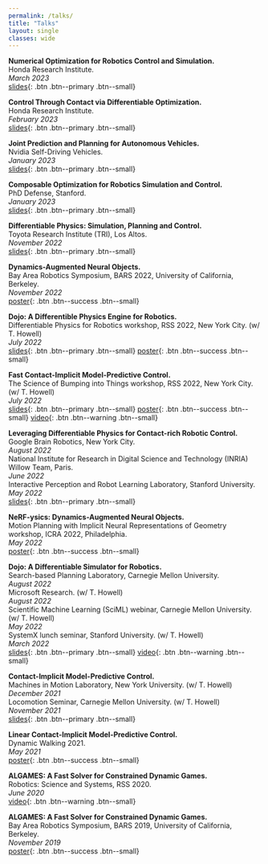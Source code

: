 ```yaml
---
permalink: /talks/
title: "Talks"
layout: single
classes: wide
---
```



**Numerical Optimization for Robotics Control and Simulation.**\
Honda Research Institute.\
_March 2023_\
[slides](https://docs.google.com/presentation/d/1WocviY-Xf0oH-YWncYMG0rVJWaWFtBMW2vPMEylzh70/edit?usp=sharing){: .btn .btn--primary .btn--small}

**Control Through Contact via Differentiable Optimization.**\
Honda Research Institute.\
_February 2023_\
[slides](https://docs.google.com/presentation/d/1oTXj23Xi4I9vgAA1MBYMiKb_fu6iVMuArDsf77xMeEI/edit?usp=sharing){: .btn .btn--primary .btn--small}

**Joint Prediction and Planning for Autonomous Vehicles.**\
Nvidia Self-Driving Vehicles.\
_January 2023_\
[slides](https://docs.google.com/presentation/d/13qn21ZWIqEbKvGYmosH9A0c4WsiOJc15yfyASFPiAnw/edit?usp=sharing){: .btn .btn--primary .btn--small}

**Composable Optimization for Robotics Simulation and Control.**\
PhD Defense, Stanford.\
_January 2023_\
[slides](https://docs.google.com/presentation/d/1oKjD_2cVqWE2a1J3kyPH6VMSFcrcDP9iyxSeQ4rSDE4/edit?usp=sharing){: .btn .btn--primary .btn--small}

**Differentiable Physics: Simulation, Planning and Control.**\
Toyota Research Institute (TRI), Los Altos.\
_November 2022_\
[slides](https://docs.google.com/presentation/d/10nVMXkMPLkCNihU65Jv6a5CYDrZ6n224yU0DbLPrsmU/edit?usp=sharing){: .btn .btn--primary .btn--small}


**Dynamics-Augmented Neural Objects.**\
Bay Area Robotics Symposium, BARS 2022, University of California, Berkeley.\
_November 2022_\
[poster](https://docs.google.com/presentation/d/14_dLVGmXb5Y0YpDZdI-HyH2D16YB7iIu72HHW8df6Qg/edit?usp=sharing){: .btn .btn--success .btn--small}

**Dojo: A Differentible Physics Engine for Robotics.**\
Differentiable Physics for Robotics workshop, RSS 2022, New York City. (w/ T. Howell)\
_July 2022_\
[slides](https://slides.com/simonlc/dojo_rss_2022){: .btn .btn--primary .btn--small}
[poster](https://docs.google.com/presentation/d/1AAeET1SWs5AQLwMyhfb459k54OyeDKWvuW0kmxGp9Tg/edit?usp=sharing){: .btn .btn--success .btn--small}


**Fast Contact-Implicit Model-Predictive Control.**\
The Science of Bumping into Things workshop, RSS 2022, New York City. (w/ T. Howell)\
_July 2022_\
[slides](https://slides.com/simonlc/contact_implicit_mpc){: .btn .btn--primary .btn--small}
[poster](https://docs.google.com/presentation/d/1LGLuUVgLZlvYkQJFeRqih6n-POKYpDpZ6_BQuaghM7o/edit?usp=sharing){: .btn .btn--success .btn--small}
[video](https://youtu.be/CshPn-zp3wE){: .btn .btn--warning .btn--small}


**Leveraging Differentiable Physics for Contact-rich Robotic Control.**\
Google Brain Robotics, New York City.\
_August 2022_\
National Institute for Research in Digital Science and Technology (INRIA) Willow Team, Paris.\
_June 2022_\
Interactive Perception and Robot Learning Laboratory, Stanford University.\
_May 2022_\
[slides](https://slides.com/simonlc/differentiable_physics){: .btn .btn--primary .btn--small}


**NeRF-ysics: Dynamics-Augmented Neural Objects.**\
Motion Planning with Implicit Neural Representations of Geometry workshop, ICRA 2022, Philadelphia.\
_May 2022_\
[poster](https://docs.google.com/presentation/d/1AZIZ9Wlcw1lSXvedHJG2n-r06noO8FdFldb3D6Nob4Y/edit?usp=sharing){: .btn .btn--success .btn--small}


**Dojo: A Differentiable Simulator for Robotics.**\
Search-based Planning Laboratory, Carnegie Mellon University.\
_August 2022_\
Microsoft Research. (w/ T. Howell)\
_August 2022_\
Scientific Machine Learning (SciML) webinar, Carnegie Mellon University. (w/ T. Howell)\
_May 2022_\
SystemX lunch seminar, Stanford University. (w/ T. Howell)\
_March 2022_\
[slides](https://slides.com/simonlc/dojo){: .btn .btn--primary .btn--small}
[video](https://youtu.be/TRtOESXJxJQ){: .btn .btn--warning .btn--small}


**Contact-Implicit Model-Predictive Control.**\
Machines in Motion Laboratory, New York University. (w/ T. Howell)\
_December 2021_\
Locomotion Seminar, Carnegie Mellon University. (w/ T. Howell)\
_November 2021_\
[slides](https://docs.google.com/presentation/d/10ISBJSc59L5G2yDSQn3_41jKlwiByzRyGv49OtwesUA/edit?usp=sharing){: .btn .btn--primary .btn--small}


**Linear Contact-Implicit Model-Predictive Control.**\
Dynamic Walking 2021.\
_May 2021_\
[poster](https://docs.google.com/presentation/d/1xBPE5bt8clzfKlNhjlMX69ORlRJRFGS6Ccl_yHtVwMU/edit?usp=sharing){: .btn .btn--success .btn--small}


**ALGAMES: A Fast Solver for Constrained Dynamic Games.**\
Robotics: Science and Systems, RSS 2020.\
_June 2020_\
[video](https://youtu.be/86zFjuLxiw0){: .btn .btn--warning .btn--small}


**ALGAMES: A Fast Solver for Constrained Dynamic Games.**\
Bay Area Robotics Symposium, BARS 2019, University of California, Berkeley.\
_November 2019_\
[poster](https://docs.google.com/presentation/d/1L__swWDXXGQ7QQzgdk3GX09GMwZitt6W39iFpUmUTIw/edit?usp=sharing){: .btn .btn--success .btn--small}

